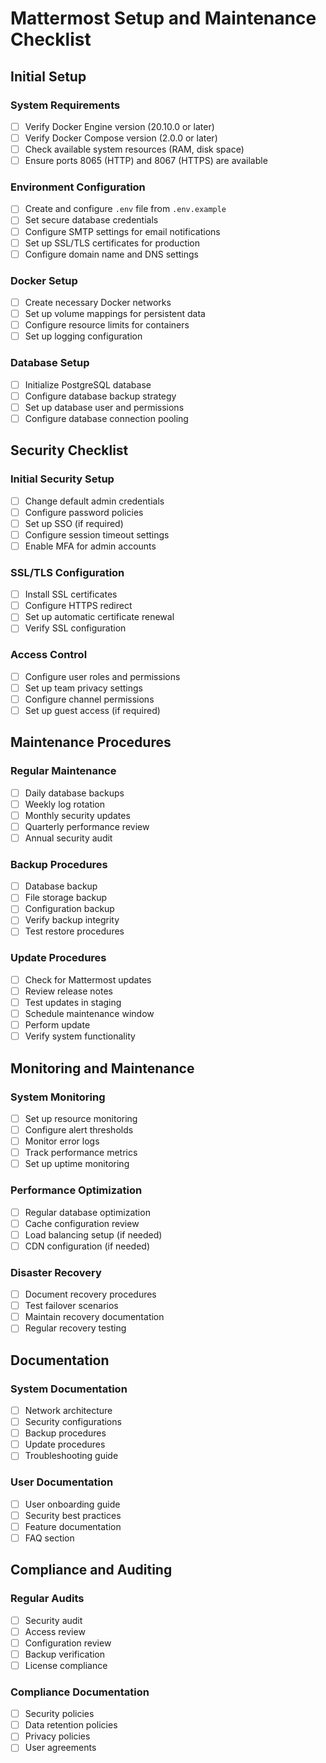 # Mattermost Setup and Maintenance Checklist

## Initial Setup

### System Requirements
- [ ] Verify Docker Engine version (20.10.0 or later)
- [ ] Verify Docker Compose version (2.0.0 or later)
- [ ] Check available system resources (RAM, disk space)
- [ ] Ensure ports 8065 (HTTP) and 8067 (HTTPS) are available

### Environment Configuration
- [ ] Create and configure `.env` file from `.env.example`
- [ ] Set secure database credentials
- [ ] Configure SMTP settings for email notifications
- [ ] Set up SSL/TLS certificates for production
- [ ] Configure domain name and DNS settings

### Docker Setup
- [ ] Create necessary Docker networks
- [ ] Set up volume mappings for persistent data
- [ ] Configure resource limits for containers
- [ ] Set up logging configuration

### Database Setup
- [ ] Initialize PostgreSQL database
- [ ] Configure database backup strategy
- [ ] Set up database user and permissions
- [ ] Configure database connection pooling

## Security Checklist

### Initial Security Setup
- [ ] Change default admin credentials
- [ ] Configure password policies
- [ ] Set up SSO (if required)
- [ ] Configure session timeout settings
- [ ] Enable MFA for admin accounts

### SSL/TLS Configuration
- [ ] Install SSL certificates
- [ ] Configure HTTPS redirect
- [ ] Set up automatic certificate renewal
- [ ] Verify SSL configuration

### Access Control
- [ ] Configure user roles and permissions
- [ ] Set up team privacy settings
- [ ] Configure channel permissions
- [ ] Set up guest access (if required)

## Maintenance Procedures

### Regular Maintenance
- [ ] Daily database backups
- [ ] Weekly log rotation
- [ ] Monthly security updates
- [ ] Quarterly performance review
- [ ] Annual security audit

### Backup Procedures
- [ ] Database backup
- [ ] File storage backup
- [ ] Configuration backup
- [ ] Verify backup integrity
- [ ] Test restore procedures

### Update Procedures
- [ ] Check for Mattermost updates
- [ ] Review release notes
- [ ] Test updates in staging
- [ ] Schedule maintenance window
- [ ] Perform update
- [ ] Verify system functionality

## Monitoring and Maintenance

### System Monitoring
- [ ] Set up resource monitoring
- [ ] Configure alert thresholds
- [ ] Monitor error logs
- [ ] Track performance metrics
- [ ] Set up uptime monitoring

### Performance Optimization
- [ ] Regular database optimization
- [ ] Cache configuration review
- [ ] Load balancing setup (if needed)
- [ ] CDN configuration (if needed)

### Disaster Recovery
- [ ] Document recovery procedures
- [ ] Test failover scenarios
- [ ] Maintain recovery documentation
- [ ] Regular recovery testing

## Documentation

### System Documentation
- [ ] Network architecture
- [ ] Security configurations
- [ ] Backup procedures
- [ ] Update procedures
- [ ] Troubleshooting guide

### User Documentation
- [ ] User onboarding guide
- [ ] Security best practices
- [ ] Feature documentation
- [ ] FAQ section

## Compliance and Auditing

### Regular Audits
- [ ] Security audit
- [ ] Access review
- [ ] Configuration review
- [ ] Backup verification
- [ ] License compliance

### Compliance Documentation
- [ ] Security policies
- [ ] Data retention policies
- [ ] Privacy policies
- [ ] User agreements 